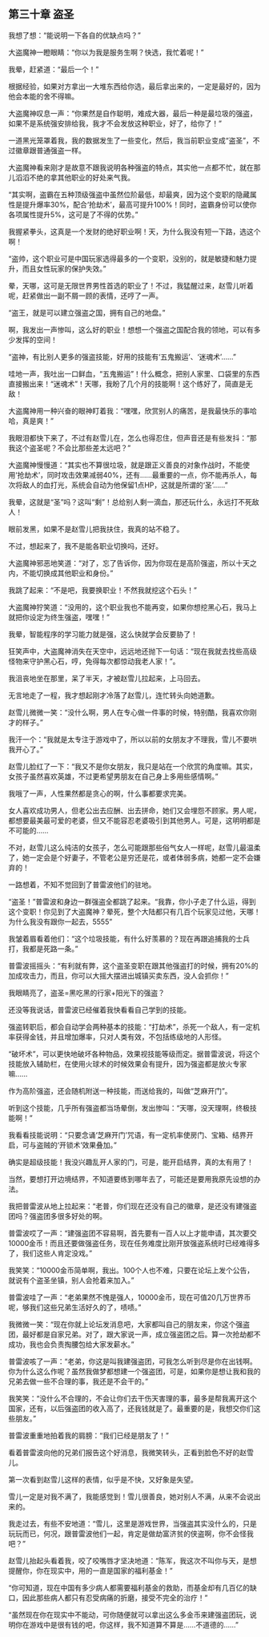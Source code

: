 ## 第三十章 盗圣

我想了想：“能说明一下各自的优缺点吗？”

大盗魔神一瞪眼睛：“你以为我是服务生啊？快选，我忙着呢！”

我晕，赶紧道：“最后一个！”

根据经验，如果对方拿出一大堆东西给你选，最后拿出来的，一定是最好的，因为他会本能的舍不得嘛。

大盗魔神叹息一声：“你果然是自作聪明，难成大器，最后一种是最垃圾的强盗，如果不是系统强安排给我，我才不会发放这种职业，好了，给你了！”

一道黑光笼罩着我，我的数据发生了一些变化，然后，我当前职业变成“盗圣”，不过徽章跟普通强盗一样。

大盗魔神看来刚才是故意不跟我说明各种强盗的特点，其实他一点都不忙，就在那儿滔滔不绝的拿其他职业的好处来气我。

“其实啊，盗霸在五种顶级强盗中虽然位阶最低，却最爽，因为这个变职的隐藏属性是提升爆率30%，配合‘抢劫术’，最高可提升100%！同时，盗霸身份可以使你各项属性提升5%，这可是了不得的优势。”

我握紧拳头，这真是一个发财的绝好职业啊！天，为什么我没有短一下路，选这个啊！

“盗帅，这个职业可是中国玩家选得最多的一个变职，没别的，就是敏捷和魅力提升，而且女性玩家的保护失效。”

晕，天哪，这可是无限世界男性首选的职业了！不过，我猛醒过来，赵雪儿听着呢，赶紧做出一副不屑一顾的表情，还哼了一声。

“盗王，就是可以建立强盗之国，拥有自己的地盘。”

啊，我发出一声惨叫，这么好的职业！想想一个强盗之国配合我的领地，可以有多少发挥的空间！

“盗神，有比别人更多的强盗技能，好用的技能有‘五鬼搬运’、‘迷魂术’……”

哇地一声，我吐出一口鲜血，“五鬼搬运”！什么概念，把别人家里、口袋里的东西直接搬出来！“迷魂术”！天哪，我盼了几个月的技能啊！这个练好了，简直是无敌！

大盗魔神用一种兴奋的眼神盯着我：“嘿嘿，欣赏别人的痛苦，是我最快乐的事哈哈，真是爽！”

我眼泪都快下来了，不过有赵雪儿在，怎么也得忍住，但声音还是有些发抖：“那我这个盗圣呢？不会比那些差太远吧？”

大盗魔神慢慢道：“其实也不算很垃圾，就是跟正义善良的对象作战时，不能使用‘抢劫术’，同时攻击效果减弱40%，还有……最重要的一点，你不能再杀人，每次将敌人的血打光，系统会自动为他保留1点HP，这就是所谓的‘圣’……”

我晕，这就是“圣”吗？这叫“剩”！总给别人剩一滴血，那还玩什么，永远打不死敌人！

眼前发黑，如果不是赵雪儿把我扶住，我真的站不稳了。

不过，想起来了，我不是能各职业切换吗，还好。

大盗魔神邪恶地笑道：“对了，忘了告诉你，因为你现在是高阶强盗，所以十天之内，不能切换成其他职业和身份。”

我跳了起来：“不是吧，我要换职业！不然我就挖这个石头！”

大盗魔神狞笑道：“没用的，这个职业我也不能再变，如果你想挖黑心石，我马上就把你设定为终生强盗，嘿嘿！”

我晕，智能程序的学习能力就是强，这么快就学会反要胁了！

狂笑声中，大盗魔神消失在天空中，远远地还抛下一句话：“现在我就去找些高级怪物来守护黑心石，哼，免得每次都惊动我老人家！”。

我沮丧地坐在那里，呆了半天，才被赵雪儿拉起来，上马回去。

无言地走了一程，我才想起刚才冷落了赵雪儿，连忙转头向她道歉。

赵雪儿微微一笑：“没什么啊，男人在专心做一件事的时候，特别酷，我喜欢你刚才的样子。”

我汗一个：“我就是太专注于游戏中了，所以以前的女朋友才不理我，雪儿不要哄我开心了。”

赵雪儿脸红了一下：“我又不是你女朋友，我只是站在一个欣赏的角度嘛。其实，女孩子虽然喜欢英雄，不过更希望男朋友在自己身上多用些感情啊。”

我哦了一声，人性果然都是贪心的啊，什么事都要求完美。

女人喜欢成功男人，但老公出去应酬、出去拼命，她们又会埋怨不顾家。男人呢，都想要最美最可爱的老婆，但又不能容忍老婆吸引到其他男人。可是，这明明都是不可能的……

不对，赵雪儿这么纯洁的女孩子，怎么可能跟那些俗气女人一样呢，赵雪儿最温柔了，她一定会是个好妻子，不管老公是穷还是花，或者体弱多病，她都一定不会嫌弃的！

一路想着，不知不觉回到了普雷波他们的驻地。

“盗圣！”普雷波和身边一群强盗全都跳了起来。“我靠，你小子走了什么运，得到这个变职！你见到了大盗魔神？晕死，整个大陆都只有几百个玩家见过他，天哪！为什么我没有跟你一起去，5555”

我皱着眉看着他们：“这个垃圾技能，有什么好羡慕的？现在再跟追捕我的士兵打，我都是死路一条。”

普雷波摇摇头：“有利就有弊，这个盗圣变职在跟其他强盗打的时候，拥有20%的加成攻击力，而且，你可以大摇大摆进出城镇买卖东西，没人会抓你！”

我眼睛亮了，盗圣=黑吃黑的行家+阳光下的强盗？

还没等我说话，普雷波已经催着我快看看自己学到的技能。

强盗转职后，都会自动学会两种基本的技能：“打劫术”，杀死一个敌人，有一定机率获得金钱，并且增加爆率，只对人类有效，不包括练级地的人形怪。

“破坏术”，可以更快地破坏各种物品，效果视技能等级而定。据普雷波说，将这个技能放入辅助栏，在使用火球术的时候效果会有提升，因为强盗都是放火专家嘛……

作为高阶强盗，还会随机附送一种技能，而送给我的，叫做“芝麻开门”。

听到这个技能，几乎所有强盗都当场晕倒，发出惨叫：“天哪，没天理啊，终极技能啊！”

我看看技能说明：“只要念诵‘芝麻开门’咒语，有一定机率使房门、宝箱、结界开启，可与盗贼的‘开锁术’效果叠加。”

确实是超级技能！我没兴趣乱开人家的门，可是，能开启结界，真的太有用了！

当然，要想打开边境结界，不知道要练到哪年去了，可能还是要用我原先设想的办法。

我把普雷波从地上拉起来：“老普，你们现在还没有自己的徽章，是还没有建强盗团吗？强盗团多很多好处的啊。

普雷波哎了一声：“建强盗团不容易啊，首先要有一百人以上才能申请，其次要交10000金币！而且还要做强盗任务，现在任务难度比刚开放强盗系统时已经难得多了，我们这些人肯定没戏。”

我笑笑：“10000金币简单啊，我出。100个人也不难，只要在论坛上发个公告，就说有个盗圣坐镇，别人会抢着来加入。”

普雷波哇了一声：“老弟果然不愧是强人，10000金币，现在可值20几万世界币呢，够我们这些兄弟生活好久的了，啧啧。”

我微微一笑：“现在你就上论坛发消息吧，大家都叫自己的朋友来，你这个强盗团，最好都是自家兄弟。对了，跟大家说一声，成立强盗团之后。算一次抢劫都不成功，我也会负责掏腰包给大家发薪水。”

普雷波咳了一声：“老弟，你这是叫我建强盗团，可我怎么听到尽是你在出钱啊。你为什么这么作呢？虽然我做梦都想建一个强盗团，可是，如果你是想让我和我的兄弟去做一些不合理的事，我还是不会干的。”

我笑笑：“没什么不合理的，不会让你们去干伤天害理的事，最多是帮我离开这个国家，还有，以后强盗团的收入高了，还我钱就是了。最重要的是，我想交你们这些朋友。”

普雷波重重地拍着我的肩膀：“我们已经是朋友了！”

看着普雷波向他的兄弟们报告这个好消息，我微笑转头，正看到脸色不好的赵雪儿。

第一次看到赵雪儿这样的表情，似乎是不快，又好象是失望。

雪儿一定是对我不满了，我能感觉到！雪儿很善良，她对别人不满，从来不会说出来的。

我走过去，有些不安地道：“雪儿，这里是游戏世界，当强盗其实没什么的，只是玩玩而已，何况，跟普雷波他们一起，肯定是做劫富济贫的侠盗啊，你不会怪我吧？”

赵雪儿抬起头看着我，咬了咬嘴唇才坚决地道：“陈军，我这次不叫你与天，是想提醒你，你在现实中，用的一直是国家的福利基金！”

“你可知道，现在中国有多少病人都需要福利基金的救助，而基金却有几百亿的缺口，因此那些病人都只有忍受病痛的折磨，接受不完全的治疗！”

“虽然现在你在现实中不能动，可你随便就可以拿出这么多金币来建强盗团玩，说明你在游戏中是很有钱的吧，你这样，我不知道算不算是……不道德的……”

